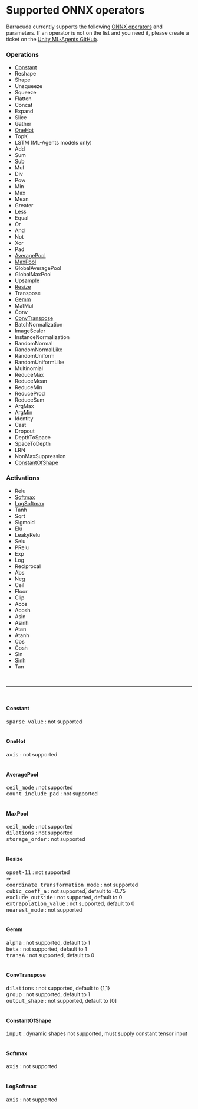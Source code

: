 # Supported ONNX operators

Barracuda currently supports the following [ONNX operators](https://github.com/onnx/onnx/blob/master/docs/Operators.md) and parameters. If an operator is not  on the list and you need it, please create a ticket on the [Unity ML-Agents GitHub](https://github.com/Unity-Technologies/ml-agents/issues).

### Operations
* <a href="#Constant">Constant</a>
* Reshape
* Shape
* Unsqueeze
* Squeeze
* Flatten
* Concat
* Expand
* Slice
* Gather
* <a href="#OneHot">OneHot</a>
* TopK
* LSTM (ML-Agents models only)
* Add
* Sum
* Sub
* Mul
* Div
* Pow
* Min
* Max
* Mean
* Greater
* Less
* Equal
* Or
* And
* Not
* Xor
* Pad
* <a href="#AveragePool">AveragePool</a>
* <a href="#MaxPool">MaxPool</a>
* GlobalAveragePool
* GlobalMaxPool
* Upsample
* <a href="#Resize">Resize</a>
* Transpose
* <a href="#Gemm">Gemm</a>
* MatMul
* Conv
* <a href="#ConvTranspose">ConvTranspose</a>
* BatchNormalization
* ImageScaler
* InstanceNormalization
* RandomNormal
* RandomNormalLike
* RandomUniform
* RandomUniformLike
* Multinomial
* ReduceMax
* ReduceMean
* ReduceMin
* ReduceProd
* ReduceSum
* ArgMax
* ArgMin
* Identity
* Cast
* Dropout
* DepthToSpace
* SpaceToDepth
* LRN
* NonMaxSuppression
* <a href="#ConstantOfShape">ConstantOfShape</a>
  

### Activations
* Relu
* <a href="#Softmax">Softmax</a>
* <a href="#LogSoftmax">LogSoftmax</a>
* Tanh
* Sqrt
* Sigmoid
* Elu
* LeakyRelu
* Selu
* PRelu
* Exp
* Log
* Reciprocal
* Abs
* Neg
* Ceil
* Floor
* Clip
* Acos
* Acosh
* Asin
* Asinh
* Atan
* Atanh
* Cos
* Cosh
* Sin
* Sinh
* Tan

<br/>

---
<br/>

#### <a name="Constant">**Constant**</a>
<dt><tt>sparse_value</tt> : not supported</dt>
<br/>

#### <a name="OneHot">**OneHot**</a>
<dt><tt>axis</tt> : not supported</dt>
<br/>

#### <a name="AveragePool">**AveragePool**</a>
<dt><tt>ceil_mode</tt> : not supported</dt>
<dt><tt>count_include_pad</tt> : not supported</dt>
<br/>

#### <a name="MaxPool">**MaxPool**</a>
<dt><tt>ceil_mode</tt> : not supported</dt>
<dt><tt>dilations</tt> : not supported</dt>
<dt><tt>storage_order</tt> : not supported</dt>
<br/>

#### <a name="Resize">**Resize**</a>
<dt><tt>opset-11</tt> : not supported</dt>
=>
<dt><tt>coordinate_transformation_mode</tt> : not supported</dt>
<dt><tt>cubic_coeff_a</tt> : not supported, default to -0.75</dt>
<dt><tt>exclude_outside</tt> : not supported, default to 0</dt>
<dt><tt>extrapolation_value</tt> : not supported, default to 0</dt>
<dt><tt>nearest_mode</tt> : not supported</dt>
<br/>

#### <a name="Gemm">**Gemm**</a>
<dt><tt>alpha</tt> : not supported, default to 1</dt>
<dt><tt>beta</tt> : not supported, default to 1</dt>
<dt><tt>transA</tt> : not supported, default to 0</dt>
<br/>


#### <a name="ConvTranspose">**ConvTranspose**</a>
<dt><tt>dilations</tt> : not supported, default to {1,1}</dt>
<dt><tt>group</tt> : not supported, default to 1</dt>
<dt><tt>output_shape</tt> : not supported, default to [0]</dt>
<br/>

#### <a name="ConstantOfShape">**ConstantOfShape**</a>
<dt><tt>input</tt> : dynamic shapes not supported, must supply constant tensor input</dt>
<br/>

#### <a name="Softmax">**Softmax**</a>
<dt><tt>axis</tt> : not supported</dt>
<br/>

#### <a name="LogSoftmax">**LogSoftmax**
<dt><tt>axis</tt> : not supported</dt>
<br/>
